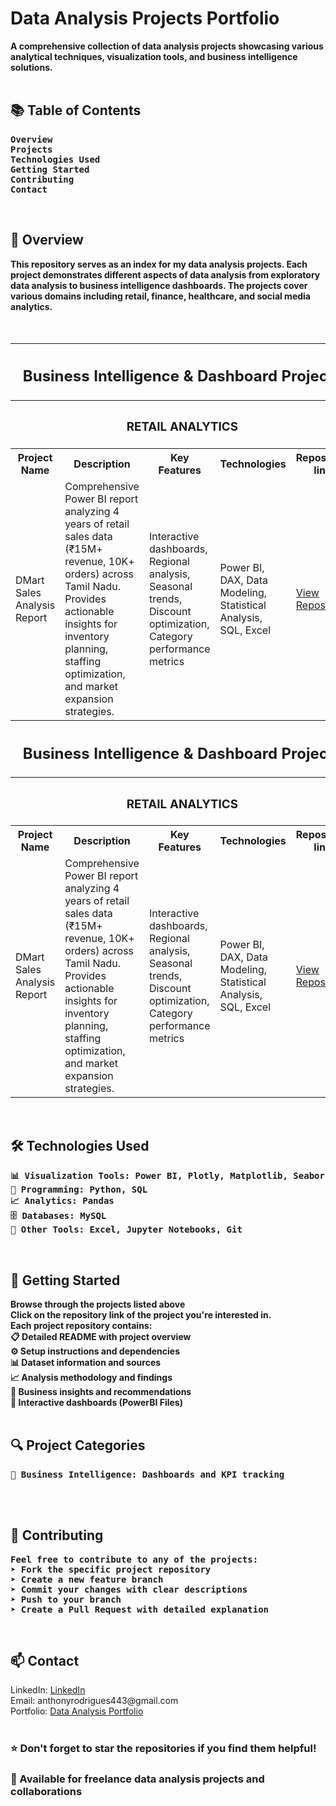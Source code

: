 <h1>Data Analysis Projects Portfolio</h1>
<b>A comprehensive collection of data analysis projects showcasing various analytical techniques, visualization tools, and business intelligence solutions.</b>
<br><br>
<h2>📚 Table of Contents</h2>
<pre><b>Overview
Projects
Technologies Used
Getting Started
Contributing
Contact
</b></pre>
<br>
<h2>🎯 Overview</h2>
<b>This repository serves as an index for my data analysis projects. Each project demonstrates different aspects of data analysis from exploratory data analysis to business intelligence dashboards. The projects cover various domains including retail, finance, healthcare, and social media analytics.</b>
<br><br><br>
<table>
  <tr><th colspan="5"><h2>Business Intelligence & Dashboard Projects</h2></th></tr>
  <tr><th colspan="5"><h3>RETAIL ANALYTICS</h3></th></tr>
  <tr><th>Project Name</th>    <th>Description</th>    <th>Key Features</th>    <th>Technologies</th>    <th>Repository link</th></tr>
  <tr>
    <td>DMart Sales Analysis Report</td>
    <td>Comprehensive Power BI report analyzing 4 years of retail sales data (₹15M+ revenue, 10K+ orders) across Tamil Nadu. Provides actionable insights for inventory planning, staffing optimization, and market expansion strategies.</td>
    <td>Interactive dashboards, Regional analysis, Seasonal trends, Discount optimization, Category performance metrics</td>
    <td>Power BI, DAX, Data Modeling, Statistical Analysis, SQL, Excel</td>
    <td><a href="#" target="_blank">View Repository</a></td>
  </tr>
  
  <tr><th colspan="5"><h2>Business Intelligence & Dashboard Projects</h2></th></tr>
  <tr><th colspan="5"><h3>RETAIL ANALYTICS</h3></th></tr>
  <tr><th>Project Name</th>    <th>Description</th>    <th>Key Features</th>    <th>Technologies</th>    <th>Repository link</th></tr>
  <tr>
    <td>DMart Sales Analysis Report</td>
    <td>Comprehensive Power BI report analyzing 4 years of retail sales data (₹15M+ revenue, 10K+ orders) across Tamil Nadu. Provides actionable insights for inventory planning, staffing optimization, and market expansion strategies.</td>
    <td>Interactive dashboards, Regional analysis, Seasonal trends, Discount optimization, Category performance metrics</td>
    <td>Power BI, DAX, Data Modeling, Statistical Analysis, SQL, Excel</td>
    <td><a href="#" target="_blank">View Repository</a></td>
  </tr>
</table>


<br>
<h2>🛠️ Technologies Used</h2>
<pre><b>📊 Visualization Tools: Power BI, Plotly, Matplotlib, Seaborn
🐍 Programming: Python, SQL
📈 Analytics: Pandas
🗄️ Databases: MySQL
🔧 Other Tools: Excel, Jupyter Notebooks, Git</b></pre>

<br>
<h2>🚀 Getting Started</h2>
<b>
Browse through the projects listed above<br>
Click on the repository link of the project you're interested in.<br>
Each project repository contains:<br>
📋 Detailed README with project overview<br>
⚙️ Setup instructions and dependencies<br>
📊 Dataset information and sources<br>
📈 Analysis methodology and findings<br>
🎯 Business insights and recommendations<br>
📱 Interactive dashboards (PowerBI Files)</b>
<br><br>
<h2>🔍 Project Categories</h2>
<pre><b>🏢 Business Intelligence: Dashboards and KPI tracking</b></pre>
<br><br>
<h2>🤝 Contributing</h2>
<pre><b>Feel free to contribute to any of the projects:
➤ Fork the specific project repository
➤ Create a new feature branch
➤ Commit your changes with clear descriptions
➤ Push to your branch
➤ Create a Pull Request with detailed explanation</b></pre><br>
<h2>📫 Contact</h2>
LinkedIn: <a href="https://linkedin.com/in/anthonyrodrigues443">LinkedIn</a>
<br>Email: anthonyrodrigues443@gmail.com
<br>Portfolio: <a href="#">Data Analysis Portfolio</a>
<br><br>
<h3>⭐ Don't forget to star the repositories if you find them helpful!</h3>
<h3>💼 Available for freelance data analysis projects and collaborations</h3></document_content>
</invoke>